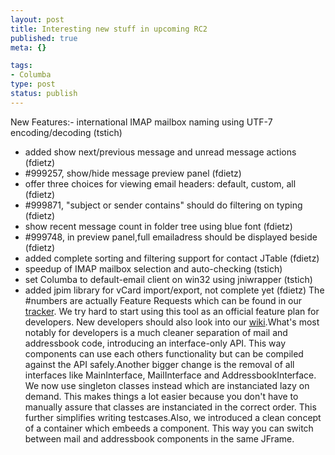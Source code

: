 ```yaml
--- 
layout: post
title: Interesting new stuff in upcoming RC2
published: true
meta: {}

tags: 
- Columba
type: post
status: publish
---
```

New Features:- international IMAP mailbox naming using UTF-7 encoding/decoding (tstich)
- added show next/previous message and unread message actions (fdietz)
- #999257, show/hide message preview panel (fdietz)
- offer three choices for viewing email headers: default, custom, all (fdietz)
- #999871, "subject or sender contains" should do filtering on typing (fdietz)
- show recent message count in folder tree using blue font (fdietz)
- #999748, in preview panel,full emailadress should be displayed beside (fdietz)
- added complete sorting and filtering support for contact JTable (fdietz)
- speedup of IMAP mailbox selection and auto-checking (tstich)
- set Columba to default-email client on win32 using jniwrapper (tstich) 
- added jpim library for vCard import/export, not complete yet (fdietz)
The #numbers are actually Feature Requests which can be found in our [tracker](http://sourceforge.net/tracker/?atid=371217&group_id=21217&func=browse). We try hard to start using this tool as an official feature plan for developers.  New developers should also look into our [wiki](http://columba.sourceforge.net/phpwiki/index.php/UnassignedProgrammingTasks).What's most notably for developers is a much cleaner separation of mail and addressbook code, introducing an interface-only API. This way components can use each others functionality but can be compiled against the API safely.Another bigger change is the removal of all interfaces like MainInterface, MailInterface and AddressbookInterface. We now use singleton classes instead which are instanciated lazy on demand. This makes things a lot easier because you don't have to manually assure that classes are instanciated in the correct order. This further simplifies writing testcases.Also, we introduced a clean concept of a container which embeeds a component. This way you can switch between mail and addressbook components  in the same JFrame.
